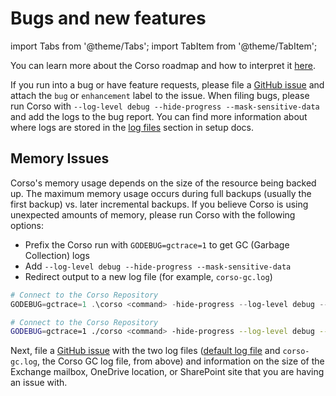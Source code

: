 # Bugs and new features

import Tabs from '@theme/Tabs';
import TabItem from '@theme/TabItem';

You can learn more about the Corso roadmap and how to interpret it [here](https://github.com/alcionai/corso-roadmap).

If you run into a bug or have feature requests, please file a [GitHub issue](https://github.com/alcionai/corso/issues/)
and attach the `bug` or `enhancement` label to the issue. When filing bugs, please run Corso with
`--log-level debug --hide-progress --mask-sensitive-data` and add the logs to the bug report. You can find more
information about where logs are stored in the [log files](../../setup/configuration/#log-files) section in setup docs.

## Memory Issues

Corso's memory usage depends on the size of the resource being backed up. The maximum memory usage occurs during full
backups (usually the first backup) vs. later incremental backups. If you believe Corso is using unexpected amounts of
memory, please run Corso with the following options:

- Prefix the Corso run with `GODEBUG=gctrace=1` to get GC (Garbage Collection) logs
- Add `--log-level debug --hide-progress --mask-sensitive-data`
- Redirect output to a new log file (for example, `corso-gc.log`)

<Tabs groupId="os">
<TabItem value="win" label="Powershell">

  ```powershell
  # Connect to the Corso Repository
  GODEBUG=gctrace=1 .\corso <command> -hide-progress --log-level debug --mask-sensitive-data <command-options> > corso-gc.log 2>&1
  ```

</TabItem>
<TabItem value="unix" label="Linux/macOS">

  ```bash
  # Connect to the Corso Repository
  GODEBUG=gctrace=1 ./corso <command> -hide-progress --log-level debug --mask-sensitive-data <command-options> > corso-gc.log 2>&1
  ```

</TabItem>
</Tabs>

Next, file a [GitHub issue](https://github.com/alcionai/corso/issues/) with the two log files
([default log file](../../setup/configuration/#log-files) and `corso-gc.log`, the Corso GC log file, from above) and
information on the size of the Exchange mailbox, OneDrive location, or SharePoint site that you are having an issue
with.
